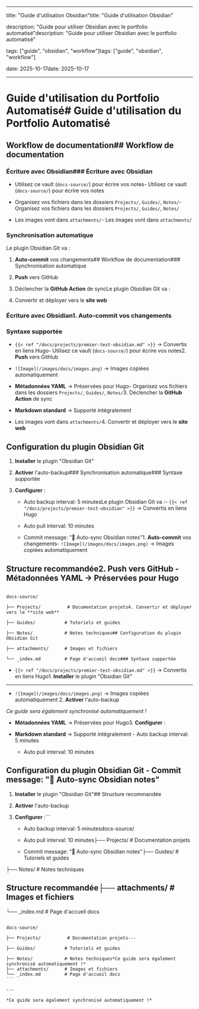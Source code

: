 ------

title: "Guide d'utilisation Obsidian"title: "Guide d'utilisation Obsidian"

description: "Guide pour utiliser Obsidian avec le portfolio automatisé"description: "Guide pour utiliser Obsidian avec le portfolio automatisé"

tags: ["guide", "obsidian", "workflow"]tags: ["guide", "obsidian", "workflow"]

date: 2025-10-17date: 2025-10-17

------



# Guide d'utilisation du Portfolio Automatisé# Guide d'utilisation du Portfolio Automatisé



## Workflow de documentation## Workflow de documentation



### Écriture avec Obsidian### Écriture avec Obsidian

- Utilisez ce vault (`docs-source/`) pour écrire vos notes- Utilisez ce vault (`docs-source/`) pour écrire vos notes

- Organisez vos fichiers dans les dossiers `Projects/`, `Guides/`, `Notes/`- Organisez vos fichiers dans les dossiers `Projects/`, `Guides/`, `Notes/`

- Les images vont dans `attachments/`- Les images vont dans `attachments/`



### Synchronisation automatique

Le plugin Obsidian Git va :

1. **Auto-commit** vos changements## Workflow de documentation### Synchronisation automatique

2. **Push** vers GitHub 

3. Déclencher la **GitHub Action** de syncLe plugin Obsidian Git va :

4. Convertir et déployer vers le **site web**

### Écriture avec Obsidian1. **Auto-commit** vos changements

### Syntaxe supportée

- `{{< ref "/docs/projects/premier-test-obsidian.md" >}}` → Convertis en liens Hugo- Utilisez ce vault (`docs-source/`) pour écrire vos notes2. **Push** vers GitHub 

- `![Image](/images/docs/images.png)` → Images copiées automatiquement  

- **Métadonnées YAML** → Préservées pour Hugo- Organisez vos fichiers dans les dossiers `Projects/`, `Guides/`, `Notes/`3. Déclencher la **GitHub Action** de sync

- **Markdown standard** → Supporté intégralement

- Les images vont dans `attachments/`4. Convertir et déployer vers le **site web**

## Configuration du plugin Obsidian Git



1. **Installer** le plugin "Obsidian Git"

2. **Activer** l'auto-backup### Synchronisation automatique### Syntaxe supportée

3. **Configurer** :

   - Auto backup interval: 5 minutesLe plugin Obsidian Git va :- `{{< ref "/docs/projects/premier-test-obsidian" >}}` → Convertis en liens Hugo

   - Auto pull interval: 10 minutes

   - Commit message: "📝 Auto-sync Obsidian notes"1. **Auto-commit** vos changements- `![Image](/images/docs/images.png)` → Images copiées automatiquement  



## Structure recommandée2. **Push** vers GitHub - **Métadonnées YAML** → Préservées pour Hugo



```3. Déclencher la **GitHub Action** de sync- **Markdown standard** → Supporté intégralement

docs-source/

├── Projects/          # Documentation projets4. Convertir et déployer vers le **site web**

├── Guides/           # Tutoriels et guides  

├── Notes/            # Notes techniques## Configuration du plugin Obsidian Git

├── attachments/      # Images et fichiers

└── _index.md         # Page d'accueil docs### Syntaxe supportée

```

- `{{< ref "/docs/projects/premier-test-obsidian.md" >}}` → Convertis en liens Hugo1. **Installer** le plugin "Obsidian Git"

---

- `![Image](/images/docs/images.png)` → Images copiées automatiquement  2. **Activer** l'auto-backup

*Ce guide sera également synchronisé automatiquement !*
- **Métadonnées YAML** → Préservées pour Hugo3. **Configurer** :

- **Markdown standard** → Supporté intégralement   - Auto backup interval: 5 minutes

   - Auto pull interval: 10 minutes

## Configuration du plugin Obsidian Git   - Commit message: "📝 Auto-sync Obsidian notes"



1. **Installer** le plugin "Obsidian Git"## Structure recommandée

2. **Activer** l'auto-backup

3. **Configurer** :```

   - Auto backup interval: 5 minutesdocs-source/

   - Auto pull interval: 10 minutes├── Projects/          # Documentation projets

   - Commit message: "📝 Auto-sync Obsidian notes"├── Guides/           # Tutoriels et guides  

├── Notes/            # Notes techniques

## Structure recommandée├── attachments/      # Images et fichiers

└── _index.md         # Page d'accueil docs

``````

docs-source/

├── Projects/          # Documentation projets---

├── Guides/           # Tutoriels et guides  

├── Notes/            # Notes techniques*Ce guide sera également synchronisé automatiquement !*
├── attachments/      # Images et fichiers
└── _index.md         # Page d'accueil docs
```

---

*Ce guide sera également synchronisé automatiquement !*
